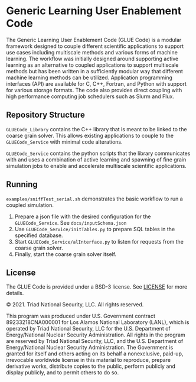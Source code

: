 # Generic Learning User Enablement Code

The Generic Learning User Enablement Code (GLUE Code) is a modular framework designed to couple different scientific applications to support use cases including multiscale methods and various forms of machine learning. The workflow was initially designed around supporting active learning as an alternative to coupled applications to support multiscale methods but has been written in a sufficiently modular way that different machine learning methods can be utilized. Application programming interfaces (API) are available for C, C++, Fortran, and Python with support for various storage formats. The code also provides direct coupling with high performance computing job schedulers such as Slurm and Flux.

## Repository Structure

`GLUECode_Library` contains the C++ library that is meant to be linked to the coarse grain solver. This allows existing applications to couple to the `GLUECode_Service` with minimal code alterations.

`GLUECode_Service` contains the python scripts that the library communicates with and uses a combination of active learning and spawning of fine grain simulation jobs to enable and accelerate multiscale scientific applications.

## Running

`examples/sniffTest_serial.sh` demonstrates the basic workflow to run a coupled simulation.

1. Prepare a json file with the desired configuration for the `GLUECode_Service`. See `docs/inputSchema.json`
2. Use `GLUECode_Service/initTables.py` to prepare SQL tables in the specified database.
3. Start `GLUECode_Service/alInterface.py` to listen for requests from the coarse grain solver.
4. Finally, start the coarse grain solver itself.

## License

The GLUE Code is provided under a BSD-3 license. See [LICENSE](https://github.com/lanl/GLUE/blob/main/LICENSE) for more details.

© 2021. Triad National Security, LLC. All rights reserved.

This program was produced under U.S. Government contract 89233218CNA000001 for Los Alamos National Laboratory (LANL), which is operated by Triad National Security, LLC for the U.S. Department of Energy/National Nuclear Security Administration. All rights in the program are reserved by Triad National Security, LLC, and the U.S. Department of Energy/National Nuclear Security Administration. The Government is granted for itself and others acting on its behalf a nonexclusive, paid-up, irrevocable worldwide license in this material to reproduce, prepare derivative works, distribute copies to the public, perform publicly and display publicly, and to permit others to do so.
